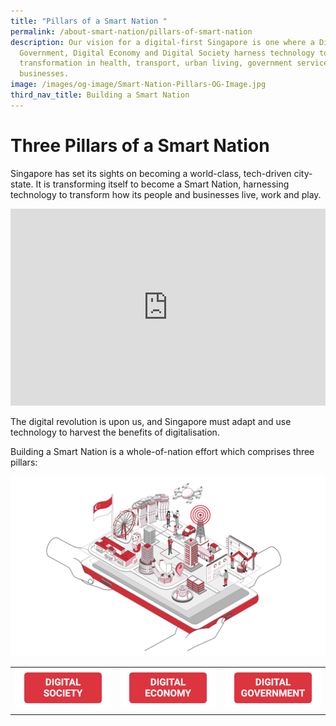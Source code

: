 ```yaml
---
title: "Pillars of a Smart Nation "
permalink: /about-smart-nation/pillars-of-smart-nation
description: Our vision for a digital-first Singapore is one where a Digital
  Government, Digital Economy and Digital Society harness technology to effect
  transformation in health, transport, urban living, government services and
  businesses.
image: /images/og-image/Smart-Nation-Pillars-OG-Image.jpg
third_nav_title: Building a Smart Nation
---
```

# Three Pillars of a Smart Nation

Singapore has set its sights on becoming a world-class, tech-driven city-state. It is transforming itself to become a Smart Nation, harnessing technology to transform how its people and businesses live, work and play.  

<iframe width="100%" height="315" src="https://www.youtube.com/embed/DJmoy41mWDQ" title="YouTube video player" frameborder="0" allow="accelerometer; autoplay; clipboard-write; encrypted-media; gyroscope; picture-in-picture" allowfullscreen></iframe>
  
The digital revolution is upon us, and Singapore must adapt and use technology to harvest the benefits of digitalisation.

Building a Smart Nation is a whole-of-nation effort which comprises three pillars: 



![Three Pillars of a Smart Nation](/images/abt-smart-nation/Smart_Nation_Pillars.jpg)

| |  |  |
| - | - | - |
| <a href="/about-smart-nation/digital-society"><img src="/images/abt-smart-nation/Digital_Society_Button.jpg" alt="Digital Society"> | <a href="/about-smart-nation/digital-economy"><img src="/images/abt-smart-nation/Digital_Economy_Button.jpg" alt="Digital Economy"> |<a href="/about-smart-nation/digital-government"><img src="/images/abt-smart-nation/Digital_Government_Button.jpg" alt="Digital Government"></a> |
|  |  |  |

	







